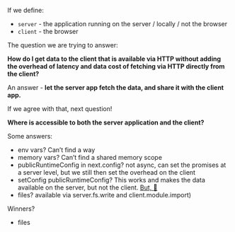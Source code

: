 If we define:

- `server` - the application running on the server / locally / not the browser
- `client` - the browser

The question we are trying to answer:

**How do I get data to the client that is available via HTTP without adding the overhead of latency and data cost of fetching via HTTP directly from the client?**

An answer - **let the server app fetch the data, and share it with the client app.**

If we agree with that, next question!

**Where is accessible to both the server application and the client?**

Some answers:

- env vars? Can’t find a way
- memory vars? Can’t find a shared memory scope
- publicRuntimeConfig in next.config? not async, can set the promises at a server level, but we still then set the overhead on the client
- setConfig publicRuntimeConfig? This works and makes the data available on the server, but not the client. [But, 🤷](https://github.com/vercel/next.js/issues/17354#issuecomment-699695343)
- files? available via server.fs.write and client.module.import)

Winners?

- files